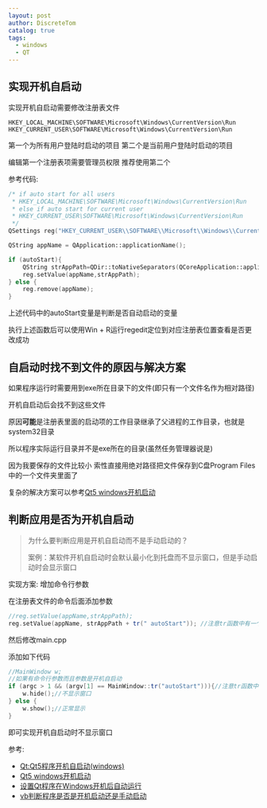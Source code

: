 ```yaml
---
layout: post
author: DiscreteTom
catalog: true
tags:
  - windows
  - QT
---
```


## 实现开机自启动

实现开机自启动需要修改注册表文件

```
HKEY_LOCAL_MACHINE\SOFTWARE\Microsoft\Windows\CurrentVersion\Run
HKEY_CURRENT_USER\SOFTWARE\Microsoft\Windows\CurrentVersion\Run
```

第一个为所有用户登陆时启动的项目 第二个是当前用户登陆时启动的项目

编辑第一个注册表项需要管理员权限 推荐使用第二个

参考代码:

```c++
/* if auto start for all users
 * HKEY_LOCAL_MACHINE\SOFTWARE\Microsoft\Windows\CurrentVersion\Run
 * else if auto start for current user
 * HKEY_CURRENT_USER\SOFTWARE\Microsoft\Windows\CurrentVersion\Run
 */
QSettings reg("HKEY_CURRENT_USER\\SOFTWARE\\Microsoft\\Windows\\CurrentVersion\\Run", QSettings::NativeFormat);

QString appName = QApplication::applicationName();

if (autoStart){
	QString strAppPath=QDir::toNativeSeparators(QCoreApplication::applicationFilePath());
	reg.setValue(appName,strAppPath);
} else {
	reg.remove(appName);
}
```

上述代码中的autoStart变量是判断是否自动启动的变量

执行上述函数后可以使用Win + R运行regedit定位到对应注册表位置查看是否更改成功

## 自启动时找不到文件的原因与解决方案

如果程序运行时需要用到exe所在目录下的文件(即只有一个文件名作为相对路径)

开机自启动后会找不到这些文件

原因**可能**是注册表里面的启动项的工作目录继承了父进程的工作目录，也就是system32目录

所以程序实际运行目录并不是exe所在的目录(虽然任务管理器说是)

因为我要保存的文件比较小 索性直接用绝对路径把文件保存到C盘Program Files中的一个文件夹里面了

复杂的解决方案可以参考[Qt5 windows开机启动](http://blog.51cto.com/2161404/1825573)

## 判断应用是否为开机自启动

>为什么要判断应用是开机自启动而不是手动启动的？
>
>案例：某软件开机自启动时会默认最小化到托盘而不显示窗口，但是手动启动时会显示窗口

实现方案: 增加命令行参数

在注册表文件的命令后面添加参数

```c++
//reg.setValue(appName,strAppPath);
reg.setValue(appName, strAppPath + tr(" autoStart")); //注意tr函数中有一个空格
```

然后修改main.cpp

添加如下代码

```c++
//MainWindow w;
//如果有命令行参数而且参数是开机自启动
if (argc > 1 && (argv[1] == MainWindow::tr("autoStart"))){//注意tr函数中没有空格
	w.hide();//不显示窗口
} else {
	w.show();//正常显示
}
```

即可实现开机自启动时不显示窗口

参考:

- [Qt:Qt5程序开机自启动(windows)](https://blog.csdn.net/x356982611/article/details/53183144)
- [Qt5 windows开机启动](http://blog.51cto.com/2161404/1825573)
- [设置Qt程序在Windows开机后自动运行](https://www.cnblogs.com/FindSelf/p/3716741.html)
- [vb判断程序是否是开机启动还是手动启动](https://zhidao.baidu.com/question/520965055.html)

